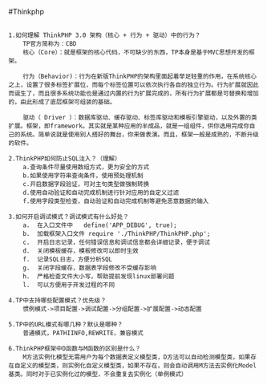 #Thinkphp

##
	1.如何理解 ThinkPHP 3.0 架构（核心 + 行为 + 驱动）中的行为？
		TP官方简称为：CBD
		核心（Core）：就是框架的核心代码，不可缺少的东西，TP本身是基于MVC思想开发的框架。

		行为（Behavior)：行为在新版ThinkPHP的架构里面起着举足轻重的作用，在系统核心之上，设置了很多标签扩展位，而每个标签位置可以依次执行各自的独立行为。行为扩展就因此而诞生了，而且很多系统功能也是通过内置的行为扩展完成的，所有行为扩展都是可替换和增加的，由此形成了底层框架可组装的基础。

		驱动（ Driver ）：数据库驱动、缓存驱动、标签库驱动和模板引擎驱动，以及外置的类扩展。框架，即framework。其实就是某种应用的半成品，就是一组组件，供你选用完成你自己的系统。简单说就是使用别人搭好的舞台，你来做表演。而且，框架一般是成熟的，不断升级的软件。

	2.ThinkPHP如何防止SQL注入？（理解）
		a.查询条件尽量使用数组方式，更为安全的方式
		b.如果使用字符串查询条件，使用预处理机制
		c.开启数据字段验证，可对主句类型做强制转换
		d.使用自动验证和自动完成机制进行针对应用的自定义过滤
		f.使用字段类型检查，自动验证和自动完成机制等避免恶意数据的输入

	3.如何开启调试模式？调试模式有什么好处？
		a.  在入口文件中   define('APP_DEBUG', true);
		b.  加载框架入口文件 require './ThinkPHP/ThinkPHP.php';
		c.  开启日志记录，任何错误信息和调试信息都会详细记录，便于调试
		d.  关闭模板缓存，模板修改可以即时生效
		f.  记录SQL日志，方便分析SQL
		g.  关闭字段缓存，数据表字段修改不受缓存影响
		h.  严格检查文件大小写，帮助提前发现linux部署问题
		l.  可以方便用于开发过程的不同

	4.TP中支持哪些配置模式？优先级？
		惯例模式->项目配置->调试配置->分组配置->扩展配置->动态配置

	5.TP中的URL模式有哪几种？默认是哪种？
		普通模式，PATHIINFO,REWRITE，兼容模式

	6.ThinkPHP框架中D函数与M函数的区别是什么？
		M方法实例化模型无需用户为每个数据表定义模型类，D方法可以自动检测模型类，如果存在自定义的模型类，则实例化自定义模型类，如果不存在，则会自动调用M方法去实例化Model基类。同时对于已实例化过的模型，不会重复去实例化（单例模式）

	